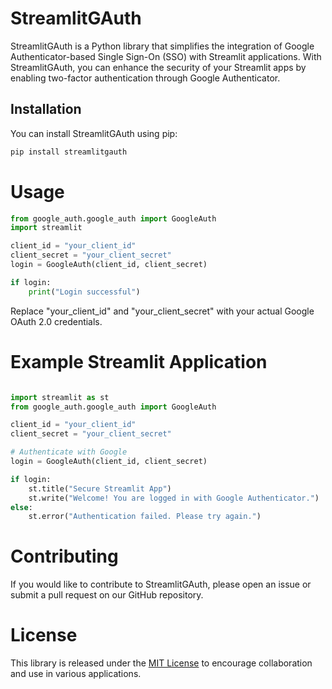 # StreamlitGAuth

StreamlitGAuth is a Python library that simplifies the integration of Google Authenticator-based Single Sign-On (SSO) with Streamlit applications. With StreamlitGAuth, you can enhance the security of your Streamlit apps by enabling two-factor authentication through Google Authenticator.

## Installation

You can install StreamlitGAuth using pip:

```bash
pip install streamlitgauth
```

# Usage

```python
from google_auth.google_auth import GoogleAuth
import streamlit

client_id = "your_client_id"
client_secret = "your_client_secret"
login = GoogleAuth(client_id, client_secret)

if login:
    print("Login successful")


```

Replace "your_client_id" and "your_client_secret" with your actual Google OAuth 2.0 credentials.

# Example Streamlit Application

```python

import streamlit as st
from google_auth.google_auth import GoogleAuth

client_id = "your_client_id"
client_secret = "your_client_secret"

# Authenticate with Google
login = GoogleAuth(client_id, client_secret)

if login:
    st.title("Secure Streamlit App")
    st.write("Welcome! You are logged in with Google Authenticator.")
else:
    st.error("Authentication failed. Please try again.")
```

# Contributing

If you would like to contribute to StreamlitGAuth, please open an issue or submit a pull request on our GitHub repository.

# License

This library is released under the [MIT License](LICENSE) to encourage collaboration and use in various applications.

